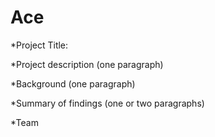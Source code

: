 # Ace
*Project Title: 



*Project description (one paragraph)

*Background (one paragraph)

*Summary of findings (one or two paragraphs)

*Team
